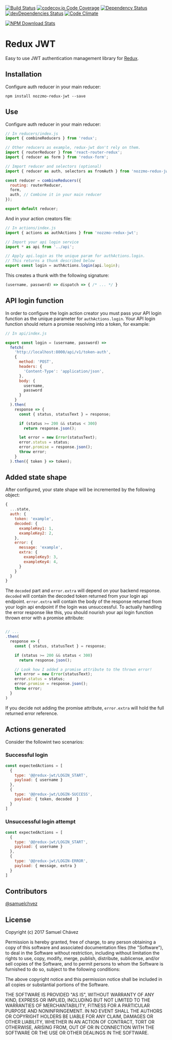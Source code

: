 [![Build Status](https://travis-ci.org/samuelchvez/redux-jwt.svg?branch=master)](https://travis-ci.org/samuelchvez/redux-jwt) [![codecov.io Code Coverage](https://img.shields.io/codecov/c/github/samuelchvez/redux-jwt.svg?maxAge=2592000)](https://codecov.io/github/samuelchvez/redux-jwt?branch=master) [![Dependency Status](https://david-dm.org/samuelchvez/redux-jwt.svg)](https://david-dm.org/samuelchvez/redux-jwt) [![devDependencies Status](https://david-dm.org/samuelchvez/redux-jwt/dev-status.svg)](https://david-dm.org/samuelchvez/redux-jwt?type=dev) [![Code Climate](https://codeclimate.com/github/samuelchvez/redux-jwt/badges/gpa.svg)](https://codeclimate.com/github/samuelchvez/redux-jwt)

[![NPM Download Stats](https://nodei.co/npm/nozzmo-redux-jwt.png?downloads=true)](https://www.npmjs.com/package/nozzmo-redux-jwt)

# Redux JWT

Easy to use JWT authentication management library for [Redux](http://redux.js.org/).

## Installation

Configure auth reducer in your main reducer:

```
npm install nozzmo-redux-jwt --save
```

## Use

Configure auth reducer in your main reducer:

```Javascript
// In reducers/index.js
import { combineReducers } from 'redux';

// Other reducers as example, redux-jwt don't rely on them.
import { routerReducer } from 'react-router-redux';
import { reducer as form } from 'redux-form';

// Import reducer and selectors (optional)
import { reducer as auth, selectors as fromAuth } from 'nozzmo-redux-jwt';

const reducer = combineReducers({
  routing: routerReducer,
  form,
  auth, // Combine it in your main reducer
});

export default reducer;
```

And in your action creators file:

```Javascript
// In actions/index.js
import { actions as authActions } from 'nozzmo-redux-jwt';

// Import your api login service
import * as api from '../api';

// Apply api.login as the unique param for authActions.login.
// This returns a thunk described below
export const login = authActions.login(api.login);
```

This creates a thunk with the following signature:
```Javascript
(username, password) => dispatch => { /* ... */ }
```

## API login function

In order to configure the login action creator you must pass your API login function as the unique parameter for `authActions.login`. Your API login function should return a promise resolving into a token, for example:

```Javascript
// In api/index.js

export const login = (username, password) =>
  fetch(
    'http://localhost:8000/api/v1/token-auth',
    {
      method: 'POST',
      headers: {
        'Content-Type': 'application/json',
      },
      body: {
        username,
        password
      }
    }
  ).then(
    response => {
      const { status, statusText } = response;

      if (status >= 200 && status < 300)
        return response.json();

      let error = new Error(statusText);
      error.status = status;
      error.promise = response.json();
      throw error;
    }
  ).then({ token } => token);

```

## Added state shape

After configured, your state shape will be incremented by the following object:

```Javascript
{
  ...state,
  auth: {
    token: 'example',
    decoded: {
      exampleKey1: 1,
      exampleKey2: 2,
    },
    error: {
      message: 'example',
      extra: {
        exampleKey3: 3,
        exampleKey4: 4,
      }
    }
  }
}
```

The `decoded` part and `error.extra` will depend on your backend response. `decoded` will contain the decoded token returned from your login api endpoint. `error.extra` will contain the body of the response returned from your login api endpoint if the login was unsuccessful. To actually handling the error response like this, you should nourish your api login function thrown error with a promise attribute:

```Javascript

// ...
.then(
  response => {
    const { status, statusText } = response;

    if (status >= 200 && status < 300)
      return response.json();

    // Look how I added a promise attribute to the thrown error!
    let error = new Error(statusText);
    error.status = status;
    error.promise = response.json();
    throw error;
  }
)

```

If you decide not adding the promise attribute, `error.extra` will hold the full returned error reference.

## Actions generated

Consider the followint two scenarios:

### Successful login

```Javascript
const expectedActions = [
  {
    type: '@@redux-jwt/LOGIN_START',
    payload: { username }
  },
  {
    type: '@@redux-jwt/LOGIN-SUCCESS',
    payload: { token, decoded  }
  }
]
```

### Unsuccessful login attempt

```Javascript
const expectedActions = [
  {
    type: '@@redux-jwt/LOGIN_START',
    payload: { username }
  },
  {
    type: '@@redux-jwt/LOGIN-ERROR',
    payload: { message, extra }
  }
]
```

## Contributors

[@samuelchvez](https://github.com/samuelchvez)

## License

Copyright (c) 2017 Samuel Chávez

Permission is hereby granted, free of charge, to any person obtaining a copy of this software and associated documentation files (the "Software"), to deal in the Software without restriction, including without limitation the rights to use, copy, modify, merge, publish, distribute, sublicense, and/or sell copies of the Software, and to permit persons to whom the Software is furnished to do so, subject to the following conditions:

The above copyright notice and this permission notice shall be included in all copies or substantial portions of the Software.

THE SOFTWARE IS PROVIDED "AS IS", WITHOUT WARRANTY OF ANY KIND, EXPRESS OR IMPLIED, INCLUDING BUT NOT LIMITED TO THE WARRANTIES OF MERCHANTABILITY, FITNESS FOR A PARTICULAR PURPOSE AND NONINFRINGEMENT. IN NO EVENT SHALL THE AUTHORS OR COPYRIGHT HOLDERS BE LIABLE FOR ANY CLAIM, DAMAGES OR OTHER LIABILITY, WHETHER IN AN ACTION OF CONTRACT, TORT OR OTHERWISE, ARISING FROM, OUT OF OR IN CONNECTION WITH THE SOFTWARE OR THE USE OR OTHER DEALINGS IN THE SOFTWARE.
